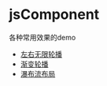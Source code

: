 # jsComponent

各种常用效果的demo

- [左右无限轮播](https://liuernan.github.io/jsComponent/左右无限轮播.html)
- [渐变轮播](https://liuernan.github.io/jsComponent/渐变轮播.html)
- [瀑布流布局](https://liuernan.github.io/jsComponent/瀑布流布局.html)

